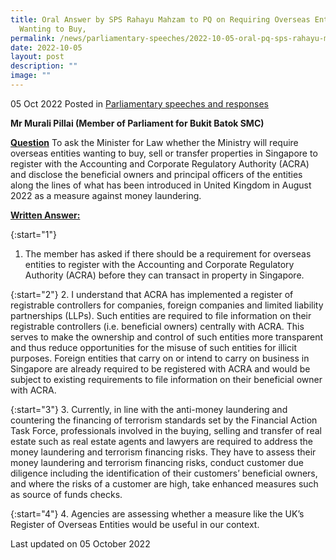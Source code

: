 ```yaml
---
title: Oral Answer by SPS Rahayu Mahzam to PQ on Requiring Overseas Entities
  Wanting to Buy,
permalink: /news/parliamentary-speeches/2022-10-05-oral-pq-sps-rahayu-mahzam-overseas-entities-properties-acra/
date: 2022-10-05
layout: post
description: ""
image: ""
---
```

05 Oct 2022 Posted in [Parliamentary speeches and responses](/news/parliamentary-speeches) 

**Mr Murali Pillai (Member of Parliament for Bukit Batok SMC)** 

**<b><u>Question</u></b>** 
To ask the Minister for Law whether the Ministry will require overseas entities wanting to buy, sell or transfer properties in Singapore to register with the Accounting and Corporate Regulatory Authority (ACRA) and disclose the beneficial owners and principal officers of the entities along the lines of what has been introduced in United Kingdom in August 2022 as a measure against money laundering.

**<b><u>Written Answer:</u></b>** 

{:start="1"} 
1. The member has asked if there should be a requirement for overseas entities to register with the Accounting and Corporate Regulatory Authority (ACRA) before they can transact in property in Singapore.  

{:start="2"} 
2. I understand that ACRA has implemented a register of registrable controllers for companies, foreign companies and limited liability partnerships (LLPs). Such entities are required to file information on their registrable controllers (i.e. beneficial owners) centrally with ACRA. This serves to make the ownership and control of such entities more transparent and thus reduce opportunities for the misuse of such entities for illicit purposes. Foreign entities that carry on or intend to carry on business in Singapore are already required to be registered with ACRA and would be subject to existing requirements to file information on their beneficial owner with ACRA.

{:start="3"} 
3. Currently, in line with the anti-money laundering and countering the financing of terrorism standards set by the Financial Action Task Force, professionals involved in the buying, selling and transfer of real estate such as real estate agents and lawyers are required to address the money laundering and terrorism financing risks. They have to assess their money laundering and terrorism financing risks, conduct customer due diligence including the identification of their customers’ beneficial owners, and where the risks of a customer are high, take enhanced measures such as source of funds checks.
 
{:start="4"} 
4.  Agencies are assessing whether a measure like the UK’s Register of Overseas Entities would be useful in our context.

<p class="right-side-updated">Last updated on 05 October 2022</p>